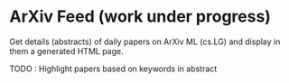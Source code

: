 # ArXiv Feed (work under progress)

Get details (abstracts) of daily papers on ArXiv ML (cs.LG) and display in them a generated HTML page.

TODO : Highlight papers based on keywords in abstract
